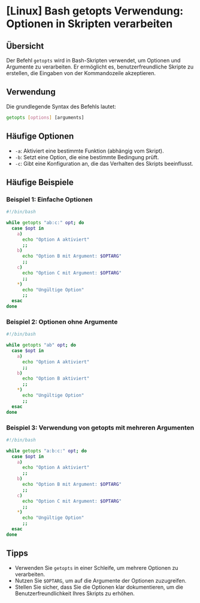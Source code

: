 # [Linux] Bash getopts Verwendung: Optionen in Skripten verarbeiten

## Übersicht
Der Befehl `getopts` wird in Bash-Skripten verwendet, um Optionen und Argumente zu verarbeiten. Er ermöglicht es, benutzerfreundliche Skripte zu erstellen, die Eingaben von der Kommandozeile akzeptieren.

## Verwendung
Die grundlegende Syntax des Befehls lautet:

```bash
getopts [options] [arguments]
```

## Häufige Optionen
- `-a`: Aktiviert eine bestimmte Funktion (abhängig vom Skript).
- `-b`: Setzt eine Option, die eine bestimmte Bedingung prüft.
- `-c`: Gibt eine Konfiguration an, die das Verhalten des Skripts beeinflusst.

## Häufige Beispiele

### Beispiel 1: Einfache Optionen
```bash
#!/bin/bash

while getopts "ab:c:" opt; do
  case $opt in
    a)
      echo "Option A aktiviert"
      ;;
    b)
      echo "Option B mit Argument: $OPTARG"
      ;;
    c)
      echo "Option C mit Argument: $OPTARG"
      ;;
    *)
      echo "Ungültige Option"
      ;;
  esac
done
```

### Beispiel 2: Optionen ohne Argumente
```bash
#!/bin/bash

while getopts "ab" opt; do
  case $opt in
    a)
      echo "Option A aktiviert"
      ;;
    b)
      echo "Option B aktiviert"
      ;;
    *)
      echo "Ungültige Option"
      ;;
  esac
done
```

### Beispiel 3: Verwendung von getopts mit mehreren Argumenten
```bash
#!/bin/bash

while getopts "a:b:c:" opt; do
  case $opt in
    a)
      echo "Option A aktiviert"
      ;;
    b)
      echo "Option B mit Argument: $OPTARG"
      ;;
    c)
      echo "Option C mit Argument: $OPTARG"
      ;;
    *)
      echo "Ungültige Option"
      ;;
  esac
done
```

## Tipps
- Verwenden Sie `getopts` in einer Schleife, um mehrere Optionen zu verarbeiten.
- Nutzen Sie `$OPTARG`, um auf die Argumente der Optionen zuzugreifen.
- Stellen Sie sicher, dass Sie die Optionen klar dokumentieren, um die Benutzerfreundlichkeit Ihres Skripts zu erhöhen.